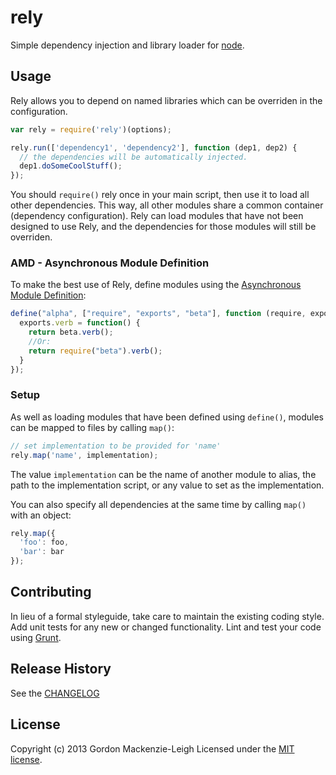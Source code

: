 # rely

Simple dependency injection and library loader for [node](http://nodejs.org/).


## Usage

Rely allows you to depend on named libraries which can be overriden in the configuration.

```javascript
var rely = require('rely')(options);

rely.run(['dependency1', 'dependency2'], function (dep1, dep2) {
  // the dependencies will be automatically injected.
  dep1.doSomeCoolStuff();
});
```

You should `require()` rely once in your main script, then use it to load all other dependencies.
This way, all other modules share a common container (dependency configuration).  Rely can load
modules that have not been designed to use Rely, and the dependencies for those modules will still
be overriden.


### AMD - Asynchronous Module Definition

To make the best use of Rely, define modules using the
[Asynchronous Module Definition](https://github.com/amdjs/amdjs-api/wiki/AMD):

```javascript
define("alpha", ["require", "exports", "beta"], function (require, exports, beta) {
  exports.verb = function() {
    return beta.verb();
    //Or:
    return require("beta").verb();
  }
});
```


### Setup

As well as loading modules that have been defined using `define()`, modules can be mapped to files
by calling `map()`:

```javascript
// set implementation to be provided for 'name'
rely.map('name', implementation);
```

The value `implementation` can be the name of another module to alias, the path to the
implementation script, or any value to set as the implementation.

You can also specify all dependencies at the same time by calling `map()` with an object:

```javascript
rely.map({
  'foo': foo,
  'bar': bar
});
```

## Contributing
In lieu of a formal styleguide, take care to maintain the existing coding style. Add unit tests for
any new or changed functionality. Lint and test your code using [Grunt](http://gruntjs.com/).

## Release History
See the [CHANGELOG](CHANGELOG)

## License
Copyright (c) 2013 Gordon Mackenzie-Leigh
Licensed under the [MIT license](LICENSE-MIT).
